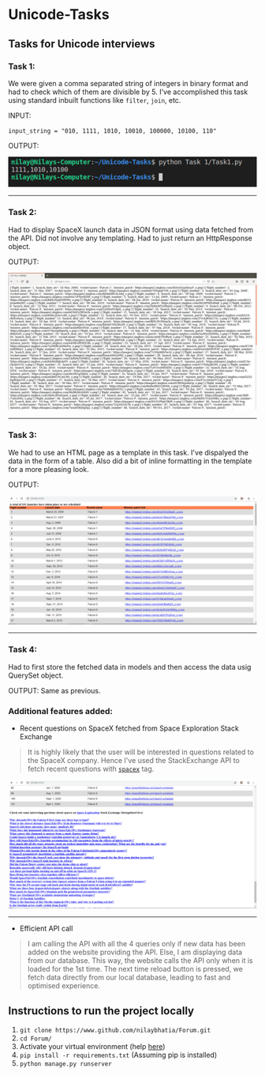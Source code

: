 # Unicode-Tasks
## Tasks for Unicode interviews

### Task 1:
We were given a comma separated string of integers in binary format and had to check which of them are divisible by 5. I've accomplished this task using standard inbuilt functions like `filter`, `join`, etc.

INPUT: 
```
input_string = "010, 1111, 1010, 10010, 100000, 10100, 110"
```
OUTPUT:

![Task 1 output](/images/task_1_output.png)

---

### Task 2:
Had to display SpaceX launch data in JSON format using data fetched from the API. Did not involve any templating. Had to just return an HttpResponse object.

OUTPUT:

![Task 2 output](/images/task_2_output.png)

---
### Task 3:
We had to use an HTML page as a template in this task. I've dispalyed the data in the form of a table. Also did a bit of inline formatting in the template for a more pleasing look.

OUTPUT:

![Task 3 output](/images/task_3_output.PNG)

---
### Task 4:
Had to first store the fetched data in models and then access the data usig QuerySet object.

OUTPUT:
Same as previous.

### Additional features added:
* Recent questions on SpaceX fetched from Space Exploration Stack Exchange
 
 >It is highly likely that the user will be interested in questions related to the SpaceX company. Hence I've used the StackExchange API to fetch recent questions with [```spacex```](https://space.stackexchange.com/questions/tagged/spacex) tag.

![Recent question on SpaceX](/images/spacex_questions.PNG)

---

* Efficient API call
> I am calling the API with all the 4 queries only if new data has been added on the website providing the API. Else, I am displaying data from our database. This way, the website calls the API only when it is loaded for the 1st time. The next time reload button is pressed, we fetch data directly from our local database, leading to fast and optimised experience. 
## Instructions to run the project locally
1. `git clone https://www.github.com/nilaybhatia/Forum.git`
2. `cd Forum/`
3. Activate your virtual environment (help [here](https://uoa-eresearch.github.io/eresearch-cookbook/recipe/2014/11/26/python-virtual-env/))
4. `pip install -r requirements.txt` (Assuming pip is installed)
5. `python manage.py runserver`




